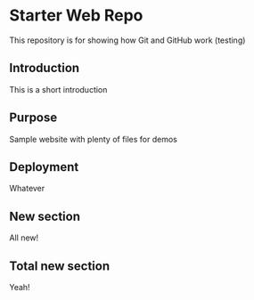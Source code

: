 # Starter Web Repo

This repository is for showing how Git and GitHub work (testing)

## Introduction

This is a short introduction

## Purpose

Sample website with plenty of files for demos

## Deployment

Whatever

## New section

All new!

## Total new section

Yeah!